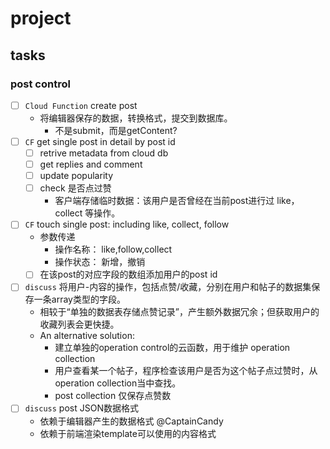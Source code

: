 # project

## tasks

### post control

- [ ] `Cloud Function` create post
  - 将编辑器保存的数据，转换格式，提交到数据库。
    - 不是submit，而是getContent?
- [ ] `CF` get single post in detail by post id
  - [ ] retrive metadata from cloud db
  - [ ] get replies and comment
  - [ ] update popularity
  - [ ] check 是否点过赞
    - 客户端存储临时数据：该用户是否曾经在当前post进行过 like，collect 等操作。
- [ ] `CF` touch single post: including like, collect, follow
  - 参数传递
    - 操作名称： like,follow,collect
    - 操作状态： 新增，撤销
  - [ ] 在该post的对应字段的数组添加用户的post id
- [ ] `discuss` 将用户-内容的操作，包括点赞/收藏，分别在用户和帖子的数据集保存一条array类型的字段。
  - 相较于“单独的数据表存储点赞记录”，产生额外数据冗余；但获取用户的收藏列表会更快捷。
  - An alternative solution:
    - 建立单独的operation control的云函数，用于维护 operation collection
    - 用户查看某一个帖子，程序检查该用户是否为这个帖子点过赞时，从operation collection当中查找。
    - post collection 仅保存点赞数
- [ ] `discuss` post JSON数据格式
  - 依赖于编辑器产生的数据格式 @CaptainCandy
  - 依赖于前端渲染template可以使用的内容格式